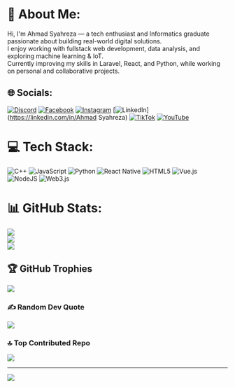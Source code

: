 # 💫 About Me:
Hi, I'm Ahmad Syahreza — a tech enthusiast and Informatics graduate passionate about building real-world digital solutions.<br>I enjoy working with fullstack web development, data analysis, and exploring machine learning & IoT.<br>Currently improving my skills in Laravel, React, and Python, while working on personal and collaborative projects.


## 🌐 Socials:
[![Discord](https://img.shields.io/badge/Discord-%237289DA.svg?logo=discord&logoColor=white)](https://discord.gg/Melby#5264) [![Facebook](https://img.shields.io/badge/Facebook-%231877F2.svg?logo=Facebook&logoColor=white)](https://facebook.com/zamysyah) [![Instagram](https://img.shields.io/badge/Instagram-%23E4405F.svg?logo=Instagram&logoColor=white)](https://instagram.com/zamysyah) [![LinkedIn](https://img.shields.io/badge/LinkedIn-%230077B5.svg?logo=linkedin&logoColor=white)](https://linkedin.com/in/Ahmad Syahreza) [![TikTok](https://img.shields.io/badge/TikTok-%23000000.svg?logo=TikTok&logoColor=white)](https://tiktok.com/@zamysyah) [![YouTube](https://img.shields.io/badge/YouTube-%23FF0000.svg?logo=YouTube&logoColor=white)](https://youtube.com/@Xmelby) 

# 💻 Tech Stack:
![C++](https://img.shields.io/badge/c++-%2300599C.svg?style=for-the-badge&logo=c%2B%2B&logoColor=white) ![JavaScript](https://img.shields.io/badge/javascript-%23323330.svg?style=for-the-badge&logo=javascript&logoColor=%23F7DF1E) ![Python](https://img.shields.io/badge/python-3670A0?style=for-the-badge&logo=python&logoColor=ffdd54) ![React Native](https://img.shields.io/badge/react_native-%2320232a.svg?style=for-the-badge&logo=react&logoColor=%2361DAFB) ![HTML5](https://img.shields.io/badge/html5-%23E34F26.svg?style=for-the-badge&logo=html5&logoColor=white) ![Vue.js](https://img.shields.io/badge/vue.js-%2335495e.svg?style=for-the-badge&logo=vuedotjs&logoColor=%234FC08D) ![NodeJS](https://img.shields.io/badge/node.js-6DA55F?style=for-the-badge&logo=node.js&logoColor=white) ![Web3.js](https://img.shields.io/badge/web3.js-F16822?style=for-the-badge&logo=web3.js&logoColor=white)
# 📊 GitHub Stats:
![](https://github-readme-stats.vercel.app/api?username=zamysyah&theme=vision-friendly-dark&hide_border=false&include_all_commits=false&count_private=false)<br/>
![](https://nirzak-streak-stats.vercel.app/?user=zamysyah&theme=vision-friendly-dark&hide_border=false)<br/>
![](https://github-readme-stats.vercel.app/api/top-langs/?username=zamysyah&theme=vision-friendly-dark&hide_border=false&include_all_commits=false&count_private=false&layout=compact)

## 🏆 GitHub Trophies
![](https://github-profile-trophy.vercel.app/?username=zamysyah&theme=radical&no-frame=false&no-bg=true&margin-w=4)

### ✍️ Random Dev Quote
![](https://quotes-github-readme.vercel.app/api?type=horizontal&theme=light)

### 🔝 Top Contributed Repo
![](https://github-contributor-stats.vercel.app/api?username=zamysyah&limit=5&theme=dark&combine_all_yearly_contributions=true)

---
[![](https://visitcount.itsvg.in/api?id=zamysyah&icon=0&color=0)](https://visitcount.itsvg.in)

<!-- Proudly created with GPRM ( https://gprm.itsvg.in ) -->
